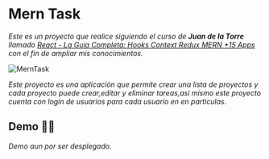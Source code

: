 # Mern Task
_Este es un proyecto que realice siguiendo el curso de **Juan de la Torre** llamado [*React - La Guía Completa: Hooks Context Redux MERN +15 Apps*](https://www.udemy.com/course/react-de-principiante-a-experto-creando-mas-de-10-aplicaciones/) con el fin de ampliar mis conocimientos._

![MernTask](https://user-images.githubusercontent.com/74631076/173884313-43adfe94-440f-4953-a262-ff75577143d9.png)

_Este proyecto es una aplicación que permite crear una lista de proyectos y cada proyecto puede crear,editar y eliminar tareas,asi mismo este proyecto cuenta con login de usuarios para cada usuario en en particulas._

## Demo 👨‍💻
_Demo aun por ser desplegado._

